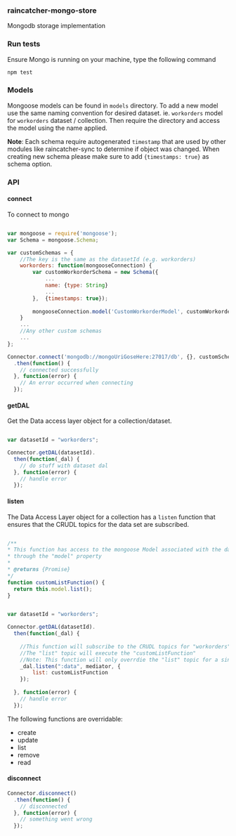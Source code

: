 ### raincatcher-mongo-store

Mongodb storage implementation

### Run tests

Ensure Mongo is running on your machine, type the following command

```bash
npm test
```

### Models

Mongoose models can be found in `models` directory. To add a new model use the same naming convention for desired dataset. ie. `workorders` model for `workorders` dataset / collection. Then require the directory and access the model using the name applied.

**Note**: Each schema require autogenerated `timestamp` that are used by other modules like raincatcher-sync to determine if object was changed. When creating new schema please make sure to add `{timestamps: true}` as schema option.

### API

#### connect

To connect to mongo


```javascript

var mongoose = require('mongoose');
var Schema = mongoose.Schema;

var customSchemas = {
    //The key is the same as the datasetId (e.g. workorders)
    workorders: function(mongooseConnection) {
        var customWorkorderSchema = new Schema({
            ...
            name: {type: String}
            ...
        },  {timestamps: true});
        
        mongooseConnection.model('CustomWorkorderModel', customWorkorderSchema);
    }
    ... 
    //Any other custom schemas
    ...
};

Connector.connect('mongodb://mongoUriGoseHere:27017/db', {}, customSchemas)
  .then(function() {
    // connected successfully
  }, function(error) {
    // An error occurred when connecting
  });
```

#### getDAL

Get the Data access layer object for a collection/dataset.

```javascript

var datasetId = "workorders";

Connector.getDAL(datasetId).
  then(function(_dal) {
    // do stuff with dataset dal
  }, function(error) {
    // handle error
  });
```

#### listen

The Data Access Layer object for a collection has a `listen` function that ensures that the CRUDL topics for the data set are subscribed.

```javascript

/**
* This function has access to the mongoose Model associated with the data set
* through the "model" property
*
* @returns {Promise}
*/
function customListFunction() {
  return this.model.list();
}


var datasetId = "workorders";

Connector.getDAL(datasetId).
  then(function(_dal) {
    
    //This function will subscribe to the CRUDL topics for "workorders"
    //The "list" topic will execute the "customListFunction"
    //Note: This function will only overrdie the "list" topic for a single data set.
    _dal.listen(":data", mediator, {
        list: customListFunction
    });
    
  }, function(error) {
    // handle error
  });

```

The following functions are overridable:

- create
- update
- list
- remove
- read

#### disconnect

```javascript
Connector.disconnect()
  .then(function() {
    // disconnected
  }, function(error) {
    // something went wrong
  });
```


